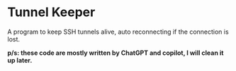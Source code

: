# Tunnel Keeper

A program to keep SSH tunnels alive, auto reconnecting if the connection is lost.

**p/s: these code are mostly written by ChatGPT and copilot, I will clean it up later.**